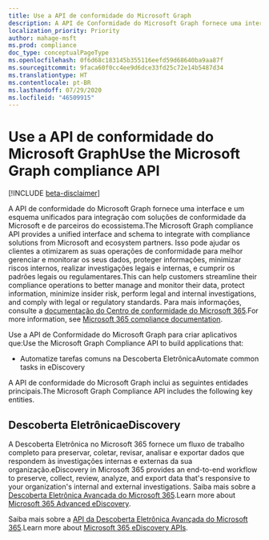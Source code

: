 ```yaml
---
title: Use a API de conformidade do Microsoft Graph
description: A API de Conformidade do Microsoft Graph fornece uma interface e um esquema unificados para integração com soluções de conformidade da Microsoft e de parceiros do ecossistema. Isso pode ajudar os clientes a otimizarem as suas operações de conformidade para melhor gerenciar e monitorar os seus dados, proteger informações, minimizar riscos internos, realizar investigações legais e internas, e cumprir os padrões legais ou regulamentares.
localization_priority: Priority
author: mahage-msft
ms.prod: compliance
doc_type: conceptualPageType
ms.openlocfilehash: 0f6d68c183145b355116eefd59d68640ba9aa87f
ms.sourcegitcommit: 9faca60f0cc4ee9d6dce33fd25c72e14b5487d34
ms.translationtype: HT
ms.contentlocale: pt-BR
ms.lasthandoff: 07/29/2020
ms.locfileid: "46509915"
---
```

# <a name="use-the-microsoft-graph-compliance-api"></a><span data-ttu-id="e8362-104">Use a API de conformidade do Microsoft Graph</span><span class="sxs-lookup"><span data-stu-id="e8362-104">Use the Microsoft Graph compliance API</span></span>

[!INCLUDE [beta-disclaimer](../../includes/beta-disclaimer.md)]

<span data-ttu-id="e8362-105">A API de conformidade do Microsoft Graph fornece uma interface e um esquema unificados para integração com soluções de conformidade da Microsoft e de parceiros do ecossistema.</span><span class="sxs-lookup"><span data-stu-id="e8362-105">The Microsoft Graph compliance API provides a unified interface and schema to integrate with compliance solutions from Microsoft and ecosystem partners.</span></span> <span data-ttu-id="e8362-106">Isso pode ajudar os clientes a otimizarem as suas operações de conformidade para melhor gerenciar e monitorar os seus dados, proteger informações, minimizar riscos internos, realizar investigações legais e internas, e cumprir os padrões legais ou regulamentares.</span><span class="sxs-lookup"><span data-stu-id="e8362-106">This can help customers streamline their compliance operations to better manage and monitor their data, protect information, minimize insider risk, perform legal and internal investigations, and comply with legal or regulatory standards.</span></span> <span data-ttu-id="e8362-107">Para mais informações, consulte a [ documentação do Centro de conformidade do Microsoft 365](https://docs.microsoft.com/microsoft-365/compliance).</span><span class="sxs-lookup"><span data-stu-id="e8362-107">For more information, see [Microsoft 365 compliance documentation](https://docs.microsoft.com/microsoft-365/compliance).</span></span>

<span data-ttu-id="e8362-108">Use a API de Conformidade do Microsoft Graph para criar aplicativos que:</span><span class="sxs-lookup"><span data-stu-id="e8362-108">Use the Microsoft Graph Compliance API to build applications that:</span></span>

- <span data-ttu-id="e8362-109">Automatize tarefas comuns na Descoberta Eletrônica</span><span class="sxs-lookup"><span data-stu-id="e8362-109">Automate common tasks in eDiscovery</span></span>

<span data-ttu-id="e8362-110">A API de conformidade do Microsoft Graph inclui as seguintes entidades principais.</span><span class="sxs-lookup"><span data-stu-id="e8362-110">The Microsoft Graph Compliance API includes the following key entities.</span></span>

## <a name="ediscovery"></a><span data-ttu-id="e8362-111">Descoberta Eletrônica</span><span class="sxs-lookup"><span data-stu-id="e8362-111">eDiscovery</span></span>

<span data-ttu-id="e8362-112">A Descoberta Eletrônica no Microsoft 365 fornece um fluxo de trabalho completo para preservar, coletar, revisar, analisar e exportar dados que respondem às investigações internas e externas da sua organização.</span><span class="sxs-lookup"><span data-stu-id="e8362-112">eDiscovery in Microsoft 365 provides an end-to-end workflow to preserve, collect, review, analyze, and export data that's responsive to your organization's internal and external investigations.</span></span> <span data-ttu-id="e8362-113">Saiba mais sobre a [Descoberta Eletrônica Avançada do Microsoft 365](https://docs.microsoft.com/microsoft-365/compliance/overview-ediscovery-20).</span><span class="sxs-lookup"><span data-stu-id="e8362-113">Learn more about [Microsoft 365 Advanced eDiscovery](https://docs.microsoft.com/microsoft-365/compliance/overview-ediscovery-20).</span></span>

<span data-ttu-id="e8362-114">Saiba mais sobre a [API da Descoberta Eletrônica Avançada do Microsoft 365](ediscoveryapioverview.md).</span><span class="sxs-lookup"><span data-stu-id="e8362-114">Learn more about [Microsoft 365 eDiscovery APIs](ediscoveryapioverview.md).</span></span>

<!--
## Labels

??? Labels should be moved from security to here.  They are currently under a node called Information protection.
-->

